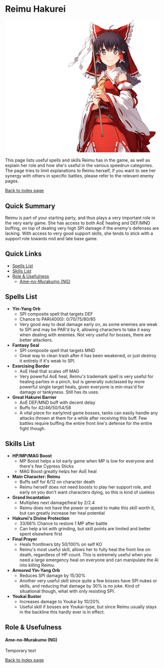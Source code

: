 # Reimu Hakurei

![](img/reimu.png)

This page lists useful spells and skills Reimu has in the game, as well as explain her role and how she's useful in the various speedrun categories. The page tries to limit explanations to Reimu herself, if you want to see her synergy with others in specific battles, please refer to the relevant enemy pages.

[Back to index page](../index.md)

## Quick Summary

Reimu is part of your starting party, and thus plays a very important role in the very early game. She has access to both AoE healing and DEF/MND buffing, on top of dealing very high SPI damage if the enemy's defenses are lacking. With access to very good support skills, she tends to stick with a support role towards mid and late base game.

## Quick Links
* [Spells List](#spells)
* [Skills List](#skills)
* [Role & Usefulness](#useful)
	* [Ame-no-Murakumo (NG)](#ng-murakumo)

## <a id="spells"></a>Spells List

* **Yin-Yang Orb**
	* SPI composite spell that targets DEF
	* Chance to PAR(4000): 0/70/75/80/85
	* Very good way to deal damage early on, as some enemies are weak to SPI and may be PAR'd by it, allowing characters to take it easy when dealing with enemies. Not very useful for bosses, there are better attackers.
* **Fantasy Seal**
	* SPI composite spell that targets MND
	* Great way to clean trash after it has been weakened, or just destroy it entirely if it's weak to SPI.
* **Exorcising Border**
	* AoE Heal that scales off MAG
	* Very powerful AoE heal, Reimu's trademark spell is very useful for healing parties in a pinch, but is generally outclassed by more powerful single target heals, given everyone is min-max'd for damage or tankyness. Still has its uses.
* **Great Hakurei Barrier**
	* AoE DEF/MND buff with decent delay
	* Buffs for 42/46/50/54/58
	* A vital piece for early/mid game bosses, tanks can easily handle any attacks thrown at them for a while after receiving this buff. Few battles require buffing the entire front line's defense for the entire fight though.

## <a id="skills"></a>Skills List

* **HP/MP/MAG Boost**
	* MP Boost helps a lot early game when MP is low for everyone and there's few Cypress Sticks
	* MAG Boost greatly helps her AoE heal
* **Main Character: Reimu**
	* Buffs self for 6/12 on character death
	* Reimu herself does not need boosts to play her support role, and early on you don't want characters dying, so this is kind of useless
* **Grand Incantation**
	* Multiplies next damage/heal by 2/2.4
	* Reimu does not have the power or speed to make this skill worth it, but can greatly increase her heal potential
* **Hakurei's Divine Protection**
	* 33/66% Chance to restore 1 MP after battle
	* Can help a lot with grinding, but skill points are limited and better spent elsewhere first
* **Final Prayer**
	* Heals frontliners bty 50/100% on self KO
	* Reimu's most useful skill, allows her to fully heal the front line on death, regardless of HP count. This is extremely useful when you need a large emergency heal on everyone and can manipulate the AI into killing Reimu.
* **Armored Yin-Yang Orb**
	* Reduces SPI damage by 15/30%
	* Another very useful skill since quite a few bosses have SPI nukes or skills, and reducing that damage by 30% is no joke. Kind of situational though, what with only resisting SPI.
* **Youkai Buster**
	* Increases damage to Youkai by 10/20%
	* Useful skill if bosses are Youkai-type, but since Reimu usually stays in the backline this hardly ever is in effect.

## <a id="useful"></a>Role & Usefulness

#### <a id="ng-murakumo"></a>Ame-no-Murakumo (NG)

Temporary text

[Back to index page](../index.md)
